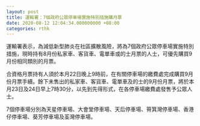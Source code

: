 ```yaml
---
layout: post
title: 運輸署：7個政府公眾停車場實施特別措施購月票
date: 2020-08-12 12:04:34.000000000 +08:00
categories: rthk
---
```


運輸署表示，為減低新型肺炎在社區擴散風險，將為7個政府公眾停車場實施特別措施，現時持有8月份私家車、客貨車、電單車或的士月票的人士，可優先購買9月份相同類別的月票。

合資格月票持有人須於本月22日晚上9時前，在有關停車場的繳費處完成購買9月份月票手續。餘下未售出的私家車、客貨車、電單車及的士的9月份月票，將於本月23日及24日早上7時30分，以先到先得形式，在各停車場繳費處發售予公眾人士。

7個停車場分別為天星停車場、大會堂停車場、天后停車場、筲箕灣停車場、香港仔停車場、葵芳停車場及荃灣停車場。
